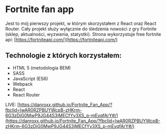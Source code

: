 # Fortnite fan app

Jest to mój pierwszy projekt, w którym skorzystałem z React oraz React Router.
Cały projekt służy wyłącznie do śledzenia nowości z gry Fortnite (sklep, aktualności, wyzwania, statystki).
Strona wykorzystuje free fortnite api: [https://fortniteapi.com/](https://fortniteapi.com/)

## Technologie z których korzystałem:

 - HTML 5 (metodologia BEM)
 - SASS
 - JavaScript (ES6)
 - Webpack
 - React
 - React Router
 
 LIVE: [https://danroxx.github.io/Fortnite_Fan_App/?fbclid=IwAR0RZPBUYWcpB-zHKrm-6G3zDjG0MwP9JG44S3jMECfYy3XS_p-mEyqfArY#/](https://danroxx.github.io/Fortnite_Fan_App/?fbclid=IwAR0RZPBUYWcpB-zHKrm-6G3zDjG0MwP9JG44S3jMECfYy3XS_p-mEyqfArY#/)
